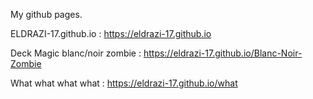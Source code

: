 My github pages.

ELDRAZI-17.github.io :
https://eldrazi-17.github.io

Deck Magic blanc/noir zombie :
https://eldrazi-17.github.io/Blanc-Noir-Zombie

What what what what :
https://eldrazi-17.github.io/what
